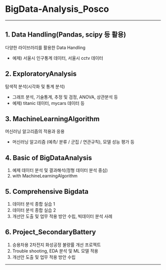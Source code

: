 # BigData-Analysis_Posco
---
## 1. Data Handling(Pandas, scipy 등 활용)
다양한 라이브러리를 활용한 Data Handling
- 예제) 서울시 인구통계 데이터, 서울시 cctv 데이터
  
## 2. ExploratoryAnalysis
탐색적 분석(시각화 및 통계 분석)
- 그래프 분석, 기술통계, 추정 및 검정, ANOVA, 상관분석 등
- 예제) titanic 데이터, mycars 데이터 등
  
## 3. MachineLearningAlgorithm
머신러닝 알고리즘의 적용과 응용
- 머신러닝 알고리즘 (예측/ 분류 / 군집 / 연관규칙), 모델 성능 평가 등

## 4. Basic of BigDataAnalysis
1. 예제 데이터 분석 및 결과해석(정형 데이터 분석 중심)
2. with MachineLearningAlgorithm
   
## 5. Comprehensive Bigdata
1. 데이터 분석 종합 실습 1
2. 데이터 분석 종합 실습 2
3. 개선안 도출 및 업무 적용 방안 수립, 빅데이터 분석 사례
   
## 6. Project_SecondaryBattery
1. 승용차용 2차전지 화성공정 불량률 개선 프로젝트
2. Trouble shooting, EDA 분석 및 ML 모델 적용
3. 개선안 도출 및 업무 적용 방안 수립
---
